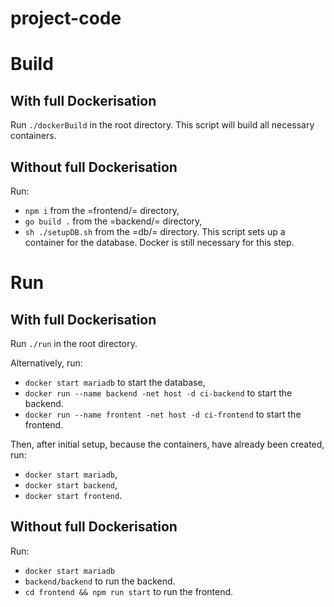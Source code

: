 # project-code

# Build
## With full Dockerisation
Run `./dockerBuild` in the root directory. This script will build all necessary containers.

## Without full Dockerisation
Run:
+ `npm i` from the =frontend/= directory,
+ `go build .` from the =backend/= directory,
+ `sh ./setupDB.sh` from the =db/= directory. This script sets up a container for the database.
Docker is still necessary for this step.

# Run
## With full Dockerisation
Run `./run` in the root directory. 

Alternatively, run:
+ `docker start mariadb` to start the database,
+ `docker run --name backend -net host -d ci-backend` to start the backend.
+ `docker run --name frontent -net host -d ci-frontend` to start the frontend.

Then, after initial setup, because the containers, have already been created, run:
+ `docker start mariadb`,
+ `docker start backend`,
+ `docker start frontend`.

## Without full Dockerisation
Run:
+ `docker start mariadb`
+ `backend/backend` to run the backend.
+ `cd frontend && npm run start` to run the frontend.

